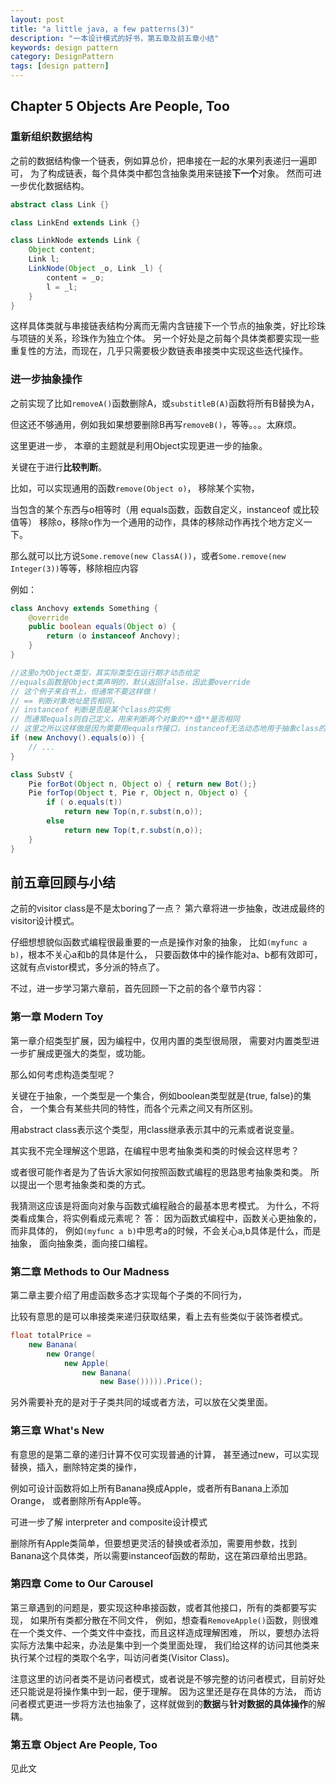 ```yaml
---
layout: post
title: "a little java, a few patterns(3)"
description: "一本设计模式的好书，第五章及前五章小结"
keywords: design pattern
category: DesignPattern
tags: [design pattern]
---
```


## Chapter 5 Objects Are People, Too

### 重新组织数据结构

之前的数据结构像一个链表，例如算总价，把串接在一起的水果列表递归一遍即可，
为了构成链表，每个具体类中都包含抽象类用来链接**下一个**对象。
然而可进一步优化数据结构。

```java
abstract class Link {}

class LinkEnd extends Link {}

class LinkNode extends Link {
    Object content;
    Link l;
    LinkNode(Object _o, Link _l) {
        content = _o;
        l = _l;
    }
}
```

这样具体类就与串接链表结构分离而无需内含链接下一个节点的抽象类，好比珍珠与项链的关系，珍珠作为独立个体。
另一个好处是之前每个具体类都要实现一些重复性的方法，而现在，几乎只需要极少数链表串接类中实现这些迭代操作。

### 进一步抽象操作

之前实现了比如`removeA()`函数删除A，或`substitleB(A)`函数将所有B替换为A，

但这还不够通用，例如我如果想要删除B再写`removeB()`，等等。。。太麻烦。

这里更进一步，
本章的主题就是利用Object实现更进一步的抽象。

关键在于进行**比较判断**。

比如，可以实现通用的函数`remove(Object o)`， 移除某个实物，

当包含的某个东西与o相等时（用 equals函数，函数自定义，instanceof 或比较值等）
移除o，移除o作为一个通用的动作，具体的移除动作再找个地方定义一下。

那么就可以比方说`Some.remove(new ClassA())`，或者`Some.remove(new Integer(3))`等等，移除相应内容

例如：

``` java
class Anchovy extends Something {
    @override
    public boolean equals(Object o) {
        return (o instanceof Anchovy);
    }
}

//这里o为Object类型，其实际类型在运行期才动态给定
//equals函数是Object类声明的，默认返回false，因此要override
// 这个例子来自书上，但通常不要这样做！
// == 判断对象地址是否相同，
// instanceof 判断是否是某个class的实例
// 而通常equals则自己定义，用来判断两个对象的**值**是否相同
// 这里之所以这样做是因为需要用equals作接口，instanceof无法动态地用于抽象class的判断，否则语法错误
if (new Anchovy().equals(o)) {
    // ...
}
```

```java
class SubstV {
    Pie forBot(Object n, Object o) { return new Bot();}
    Pie forTop(Object t, Pie r, Object n, Object o) {
        if ( o.equals(t))
            return new Top(n,r.subst(n,o));
        else
            return new Top(t,r.subst(n,o));
    }
}
```

## 前五章回顾与小结

之前的visitor class是不是太boring了一点？
第六章将进一步抽象，改进成最终的visitor设计模式。

仔细想想貌似函数式编程很最重要的一点是操作对象的抽象，
比如`(myfunc a b)`，根本不关心a和b的具体是什么，
只要函数体中的操作能对a、b都有效即可，
这就有点vistor模式，多分派的特点了。

不过，进一步学习第六章前，首先回顾一下之前的各个章节内容：

### 第一章 Modern Toy
第一章介绍类型扩展，因为编程中，仅用内置的类型很局限，
需要对内置类型进一步扩展成更强大的类型，或功能。

那么如何考虑构造类型呢？

关键在于抽象，一个类型是一个集合，例如boolean类型就是{true, false}的集合，
一个集合有某些共同的特性，而各个元素之间又有所区别。

用abstract class表示这个类型，用class继承表示其中的元素或者说变量。

其实我不完全理解这个思路，在编程中思考抽象类和类的时候会这样思考？

或者很可能作者是为了告诉大家如何按照函数式编程的思路思考抽象类和类。
所以提出一个思考抽象类和类的方式。

我猜测这应该是将面向对象与函数式编程融合的最基本思考模式。
为什么，不将类看成集合，将实例看成元素呢？
答： 因为函数式编程中，函数关心更抽象的，而非具体的，
例如`(myfunc a b)`中思考a的时候，不会关心a,b具体是什么，而是抽象，
面向抽象类，面向接口编程。

### 第二章 Methods to Our Madness

第二章主要介绍了用虚函数多态才实现每个子类的不同行为，

比较有意思的是可以串接类来递归获取结果，看上去有些类似于装饰者模式。

```java
float totalPrice =
    new Banana(
        new Orange(
            new Apple(
                new Banana(
                    new Base())))).Price();
```

另外需要补充的是对于子类共同的域或者方法，可以放在父类里面。

### 第三章 What's New

有意思的是第二章的递归计算不仅可实现普通的计算，
甚至通过new，可以实现替换，插入，删除特定类的操作，

例如可设计函数将如上所有Banana换成Apple，或者所有Banana上添加Orange，
或者删除所有Apple等。

可进一步了解 interpreter and composite设计模式

删除所有Apple类简单，但要想更灵活的替换或者添加，需要用参数，找到Banana这个具体类，所以需要instanceof函数的帮助，这在第四章给出思路。

### 第四章 Come to Our Carousel

第三章遇到的问题是，要实现这种串接函数，或者其他接口，所有的类都要写实现，
如果所有类都分散在不同文件， 例如，想查看`RemoveApple()`函数，则很难在一个类文件、一个类文件中查找，而且这样造成理解困难，
所以，要想办法将实际方法集中起来，办法是集中到一个类里面处理，
我们给这样的访问其他类来执行某个过程的类取个名字，叫访问者类(Visitor Class)。

注意这里的访问者类不是访问者模式，或者说是不够完整的访问者模式，目前好处还只能说是将操作集中到一起，便于理解。
因为这里还是存在具体的方法，
而访问者模式更进一步将方法也抽象了，这样就做到的**数据**与**针对数据的具体操作**的解耦。

### 第五章 Object Are People, Too

见此文
